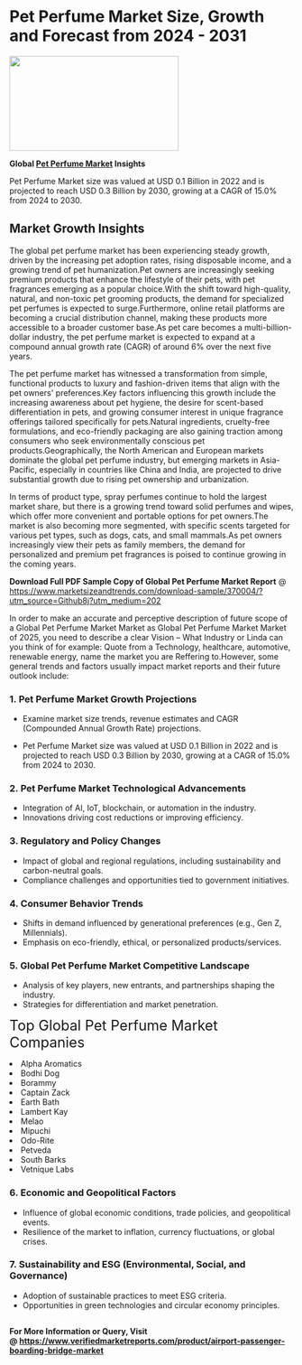 <H1>Pet Perfume Market Size, Growth and Forecast from 2024 - 2031</H1><img class="aligncenter size-medium wp-image-584254" src="https://thirdeyenews.in/wp-content/uploads/2024/09/Global-Market-Research-300x168.jpeg" alt="" width="300" height="168" /><p><strong>Global&nbsp;<a href="https://www.marketsizeandtrends.com/download-sample/370004/?utm_source=Github8j?utm_medium=202">Pet Perfume Market</a> Insights</strong></p><p>Pet Perfume Market size was valued at USD 0.1 Billion in 2022 and is projected to reach USD 0.3 Billion by 2030, growing at a CAGR of 15.0% from 2024 to 2030.</p><p><h2>Market Growth Insights</h2> <p>The global pet perfume market has been experiencing steady growth, driven by the increasing pet adoption rates, rising disposable income, and a growing trend of pet humanization.Pet owners are increasingly seeking premium products that enhance the lifestyle of their pets, with pet fragrances emerging as a popular choice.With the shift toward high-quality, natural, and non-toxic pet grooming products, the demand for specialized pet perfumes is expected to surge.Furthermore, online retail platforms are becoming a crucial distribution channel, making these products more accessible to a broader customer base.As pet care becomes a multi-billion-dollar industry, the pet perfume market is expected to expand at a compound annual growth rate (CAGR) of around 6% over the next five years.</p> <p>The pet perfume market has witnessed a transformation from simple, functional products to luxury and fashion-driven items that align with the pet owners' preferences.Key factors influencing this growth include the increasing awareness about pet hygiene, the desire for scent-based differentiation in pets, and growing consumer interest in unique fragrance offerings tailored specifically for pets.Natural ingredients, cruelty-free formulations, and eco-friendly packaging are also gaining traction among consumers who seek environmentally conscious pet products.Geographically, the North American and European markets dominate the global pet perfume industry, but emerging markets in Asia-Pacific, especially in countries like China and India, are projected to drive substantial growth due to rising pet ownership and urbanization.<p>In terms of product type, spray perfumes continue to hold the largest market share, but there is a growing trend toward solid perfumes and wipes, which offer more convenient and portable options for pet owners.The market is also becoming more segmented, with specific scents targeted for various pet types, such as dogs, cats, and small mammals.As pet owners increasingly view their pets as family members, the demand for personalized and premium pet fragrances is poised to continue growing in the coming years.</p> <p><span class=""><strong>Download Full PDF Sample Copy of Global Pet Perfume Market Report</strong> @ <a href="https://www.marketsizeandtrends.com/download-sample/370004/?utm_source=Github8j?utm_medium=202" target="_blank">https://www.marketsizeandtrends.com/download-sample/370004/?utm_source=Github8j?utm_medium=202</a></span></p><p>In order to make an accurate and perceptive description of future scope of a Global&nbsp;Pet Perfume Market Market as Global&nbsp;Pet Perfume Market Market of 2025, you need to describe a clear Vision &ndash; What Industry or Linda can you think of for example: Quote from a Technology, healthcare, automotive, renewable energy, name the market you are Reffering to.However, some general trends and factors usually impact market reports and their future outlook include:</p><h3>1.&nbsp;<strong>Pet Perfume Market Growth Projections</strong></h3><ul><li>Examine market size trends, revenue estimates and CAGR (Compounded Annual Growth Rate) projections.</li><li><p>Pet Perfume Market size was valued at USD 0.1 Billion in 2022 and is projected to reach USD 0.3 Billion by 2030, growing at a CAGR of 15.0% from 2024 to 2030.</p></li></ul><h3>2.&nbsp;<strong>Pet Perfume Market Technological Advancements</strong></h3><ul><li>Integration of AI, IoT, blockchain, or automation in the industry.</li><li>Innovations driving cost reductions or improving efficiency.</li></ul><h3>3.&nbsp;<strong>Regulatory and Policy Changes</strong></h3><ul><li>Impact of global and regional regulations, including sustainability and carbon-neutral goals.</li><li>Compliance challenges and opportunities tied to government initiatives.</li></ul><h3>4.&nbsp;<strong>Consumer Behavior Trends</strong></h3><ul><li>Shifts in demand influenced by generational preferences (e.g., Gen Z, Millennials).</li><li>Emphasis on eco-friendly, ethical, or personalized products/services.</li></ul><h3>5.&nbsp;<strong>Global Pet Perfume Market Competitive Landscape</strong></h3><ul><li>Analysis of key players, new entrants, and partnerships shaping the industry.</li><li>Strategies for differentiation and market penetration.</li></ul><p data-pm-slice="1 1 []"><span style="color: inherit; font-family: inherit; font-size: 25px;">Top Global Pet Perfume Market Companies</span></p><div class="" data-test-id=""><p><li>Alpha Aromatics</li><li> Bodhi Dog</li><li> Borammy</li><li> Captain Zack</li><li> Earth Bath</li><li> Lambert Kay</li><li> Melao</li><li> Mipuchi</li><li> Odo-Rite</li><li> Petveda</li><li> South Barks</li><li> Vetnique Labs</li></p></div><h3>6.&nbsp;<strong>Economic and Geopolitical Factors</strong></h3><ul><li>Influence of global economic conditions, trade policies, and geopolitical events.</li><li>Resilience of the market to inflation, currency fluctuations, or global crises.</li></ul><h3>7.&nbsp;<strong>Sustainability and ESG (Environmental, Social, and Governance)</strong></h3><ul><li>Adoption of sustainable practices to meet ESG criteria.</li><li>Opportunities in green technologies and circular economy principles.</li></ul><h2><strong style="font-size: 14px;">For More Information or Query, Visit @&nbsp;</strong><a style="background-color: #ffffff; font-size: 14px;" href="https://www.marketsizeandtrends.com/report/pet-perfume-market/" target="_blank">https://www.verifiedmarketreports.com/product/airport-passenger-boarding-bridge-market</a></h2>